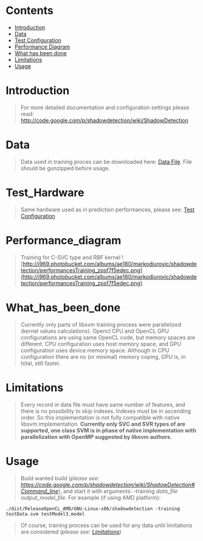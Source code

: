 # Contents #
  * [Introduction](TrainingPerformances#Introduction.md)
  * [Data](TrainingPerformances#Data.md)
  * [Test Configuration](TrainingPerformances#Test_Hardware.md)
  * [Performance Diagram](TrainingPerformances#Performance_diagram.md)
  * [What has been done](TrainingPerformances#What_has_been_done.md)
  * [Limitations](TrainingPerformances#Limitations.md)
  * [Usage](TrainingPerformances#Usage.md)
# Introduction #
> For more detailed documentation and configuration settings please read: http://code.google.com/p/shadowdetection/wiki/ShadowDetection
# Data #
> Data used in training proces can be downloaded here: [Data File](http://www.mediafire.com/download/p18lggs51s9a29b/bigdata.svm.gz). File should be gunzipped before usage.
# Test\_Hardware #
> Same hardware used as in prediction performances, please see: [Test Configuration](http://code.google.com/p/shadowdetection/wiki/PredictionPerformances#Test_Hardware)
# Performance\_diagram #
> Training for C-SVC type and RBF kernel
> ![http://i969.photobucket.com/albums/ae180/markodjurovic/shadowdetection/performancesTraining_zpsf7f5edec.png](http://i969.photobucket.com/albums/ae180/markodjurovic/shadowdetection/performancesTraining_zpsf7f5edec.png)
# What\_has\_been\_done #
> Currently only parts of libsvm training process were parallelized (kernel values calculations). Opencl CPU and OpenCL GPU configurations are using same OpenCL code, but memory spaces are different. CPU configuration uses host memory space, and GPU configuration uses device memory space. Although in CPU configuration there are no (or minimal) memory coping, GPU is, in total, still faster.
# Limitations #
> Every record in data file must have same number of features, and there is no possibility to skip indexes. Indexes must be in ascending order. So this implementation is not fully compatible with native libsvm implementation.
**Currently only SVC and SVR types of are supported, one class SVM is in phase of native implementation with parallelization with OpenMP suggested by libsvm authors.**
# Usage #
> Build wanted build (_please see: https://code.google.com/p/shadowdetection/wiki/ShadowDetection#Command_line_), and start it with arguments: -training _data\_file output\_model\_file_. For example (if using AMD platform):
```
./dist/ReleaseOpenCL_AMD/GNU-Linux-x86/shadowdetection -training testData.svm testModel3.model
```
> Of course, training process can be used for any data until limitations are considered (_please see: [Limitations](TrainingPerformances#Limitations.md)_)